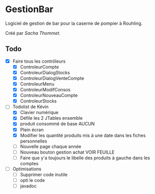 ﻿# GestionBar

Logiciel de gestion de bar pour la caserne de pompier à Rouhling.

Créé par *Sacha Thommet*.

## Todo
* [x] Faire tous les contrôleurs
  * [x] ControleurCompte
  * [x] ControleurDialogStocks
  * [x] ControleurDialogVenteCompte
  * [x] ControleurMenu
  * [x] ControleurModifConsos
  * [x] ControleurNouveauCompte
  * [x] ControleurStocks

* [ ] Todolist de Kévin
  * [x] Clavier numérique
  * [x] Défile les 2 JTables ensemble
  * [x] produit consommé de base AUCUN
  * [x] Plein écran
  * [x] Modifier les quantité produits mis à une date dans les fiches personnelles
  * [ ] Nouvelle page chaque année
  * [ ] Nouveau bouton gestion achat VOIR FEUILLE
  * [ ] Faire que y'a toujours le libelle des produits à gauche dans les comptes

* [ ] Optimisations
  * [ ] Supprimer code inutile
  * [ ] opti le code
  * [ ] javadoc
